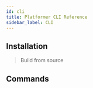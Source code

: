 ```yaml
---
id: cli
title: Platformer CLI Reference
sidebar_label: CLI
---
```


## Installation

> Build from source


## Commands

